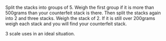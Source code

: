 Split the stacks into groups of 5. Weigh the first group if it is more than 500grams than your counterfeit stack is there. Then split the stacks again into 2 and three stacks. Weigh the stack of 2. If it is still over 200grams weigh each stack and you will find your counterfeit stack.

3 scale uses in an ideal situation.
